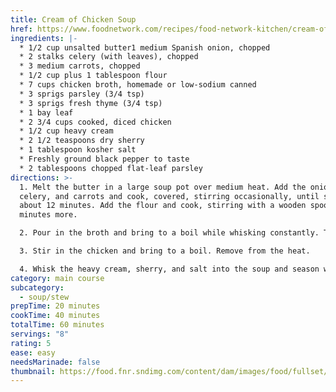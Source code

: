 ```yaml
---
title: Cream of Chicken Soup
href: https://www.foodnetwork.com/recipes/food-network-kitchen/cream-of-chicken-soup-recipe-2011701
ingredients: |-
  * 1/2 cup unsalted butter1 medium Spanish onion, chopped
  * 2 stalks celery (with leaves), chopped
  * 3 medium carrots, chopped
  * 1/2 cup plus 1 tablespoon flour
  * 7 cups chicken broth, homemade or low-sodium canned
  * 3 sprigs parsley (3/4 tsp)
  * 3 sprigs fresh thyme (3/4 tsp)
  * 1 bay leaf
  * 2 3/4 cups cooked, diced chicken
  * 1/2 cup heavy cream
  * 2 1/2 teaspoons dry sherry
  * 1 tablespoon kosher salt
  * Freshly ground black pepper to taste
  * 2 tablespoons chopped flat-leaf parsley
directions: >-
  1. Melt the butter in a large soup pot over medium heat. Add the onion,
  celery, and carrots and cook, covered, stirring occasionally, until soft,
  about 12 minutes. Add the flour and cook, stirring with a wooden spoon, for 2
  minutes more.

  2. Pour in the broth and bring to a boil while whisking constantly. Tie the parsley sprigs, thyme, and bay leaf together with a piece of kitchen twine and add to the soup. Lower the heat and simmer for 15 minutes.

  3. Stir in the chicken and bring to a boil. Remove from the heat.

  4. Whisk the heavy cream, sherry, and salt into the soup and season with pepper to taste. Remove and discard the herb bundle. Divide among soup bowls, sprinkle the top of each soup with the chopped parsley and serve immediately.
category: main course
subcategory:
  - soup/stew
prepTime: 20 minutes
cookTime: 40 minutes
totalTime: 60 minutes
servings: "8"
rating: 5
ease: easy
needsMarinade: false
thumbnail: https://food.fnr.sndimg.com/content/dam/images/food/fullset/2019/5/15/0/FNK_CREAM-OF-CHICKEN-SOUP-H_s4x3.jpg.rend.hgtvcom.826.620.suffix/1557928127159.jpeg
---
```

